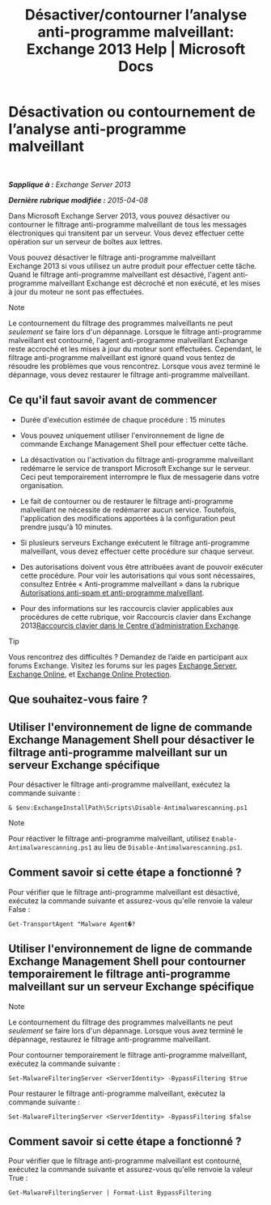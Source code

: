 ﻿---
title: 'Désactiver/contourner l’analyse anti-programme malveillant: Exchange 2013 Help | Microsoft Docs'
TOCTitle: Désactivation ou contournement de l’analyse anti-programme malveillant
ms:assetid: 6725c74b-b3ef-4259-9337-c739e9bf7b5d
ms:mtpsurl: https://technet.microsoft.com/fr-fr/library/JJ150526(v=EXCHG.150)
ms:contentKeyID: 50478338
ms.date: 04/24/2018
mtps_version: v=EXCHG.150
ms.translationtype: HT
---

# Désactivation ou contournement de l’analyse anti-programme malveillant

 

_**Sapplique à :** Exchange Server 2013_

_**Dernière rubrique modifiée :** 2015-04-08_

Dans Microsoft Exchange Server 2013, vous pouvez désactiver ou contourner le filtrage anti-programme malveillant de tous les messages électroniques qui transitent par un serveur. Vous devez effectuer cette opération sur un serveur de boîtes aux lettres.

Vous pouvez désactiver le filtrage anti-programme malveillant Exchange 2013 si vous utilisez un autre produit pour effectuer cette tâche. Quand le filtrage anti-programme malveillant est désactivé, l'agent anti-programme malveillant Exchange est décroché et non exécuté, et les mises à jour du moteur ne sont pas effectuées.

> [!NOTE]
> Le contournement du filtrage des programmes malveillants ne peut <em>seulement</em> se faire lors d'un dépannage. Lorsque le filtrage anti-programme malveillant est contourné, l'agent anti-programme malveillant Exchange reste accroché et les mises à jour du moteur sont effectuées. Cependant, le filtrage anti-programme malveillant est ignoré quand vous tentez de résoudre les problèmes que vous rencontrez. Lorsque vous avez terminé le dépannage, vous devez restaurer le filtrage anti-programme malveillant.


## Ce qu'il faut savoir avant de commencer

  - Durée d'exécution estimée de chaque procédure : 15 minutes

  - Vous pouvez uniquement utiliser l'environnement de ligne de commande Exchange Management Shell pour effectuer cette tâche.

  - La désactivation ou l'activation du filtrage anti-programme malveillant redémarre le service de transport Microsoft Exchange sur le serveur. Ceci peut temporairement interrompre le flux de messagerie dans votre organisation.

  - Le fait de contourner ou de restaurer le filtrage anti-programme malveillant ne nécessite de redémarrer aucun service. Toutefois, l'application des modifications apportées à la configuration peut prendre jusqu'à 10 minutes.

  - Si plusieurs serveurs Exchange exécutent le filtrage anti-programme malveillant, vous devez effectuer cette procédure sur chaque serveur.

  - Des autorisations doivent vous être attribuées avant de pouvoir exécuter cette procédure. Pour voir les autorisations qui vous sont nécessaires, consultez Entrée « Anti-programme malveillant » dans la rubrique [Autorisations anti-spam et anti-programme malveillant](anti-spam-and-anti-malware-permissions-exchange-2013-help.md).

  - Pour des informations sur les raccourcis clavier applicables aux procédures de cette rubrique, voir Raccourcis clavier dans Exchange 2013[Raccourcis clavier dans le Centre d’administration Exchange](keyboard-shortcuts-in-the-exchange-admin-center-exchange-online-protection-help.md).

> [!TIP]
> Vous rencontrez des difficultés ? Demandez de l’aide en participant aux forums Exchange. Visitez les forums sur les pages <a href="https://go.microsoft.com/fwlink/p/?linkid=60612">Exchange Server</a>, <a href="https://go.microsoft.com/fwlink/p/?linkid=267542">Exchange Online</a>, et <a href="https://go.microsoft.com/fwlink/p/?linkid=285351">Exchange Online Protection</a>.


## Que souhaitez-vous faire ?

## Utiliser l'environnement de ligne de commande Exchange Management Shell pour désactiver le filtrage anti-programme malveillant sur un serveur Exchange spécifique

Pour désactiver le filtrage anti-programme malveillant, exécutez la commande suivante :

    & $env:ExchangeInstallPath\Scripts\Disable-Antimalwarescanning.ps1

> [!NOTE]
> Pour réactiver le filtrage anti-programme malveillant, utilisez <code>Enable-Antimalwarescanning.ps1</code> au lieu de <code>Disable-Antimalwarescanning.ps1</code>.


## Comment savoir si cette étape a fonctionné ?

Pour vérifier que le filtrage anti-programme malveillant est désactivé, exécutez la commande suivante et assurez-vous qu'elle renvoie la valeur False :

    Get-TransportAgent "Malware Agent�?

## Utiliser l'environnement de ligne de commande Exchange Management Shell pour contourner temporairement le filtrage anti-programme malveillant sur un serveur Exchange spécifique

> [!NOTE]
> Le contournement du filtrage des programmes malveillants ne peut <em>seulement</em> se faire lors d'un dépannage. Lorsque vous avez terminé le dépannage, restaurez le filtrage anti-programme malveillant.


Pour contourner temporairement le filtrage anti-programme malveillant, exécutez la commande suivante :

    Set-MalwareFilteringServer <ServerIdentity> -BypassFiltering $true

Pour restaurer le filtrage anti-programme malveillant, exécutez la commande suivante :

    Set-MalwareFilteringServer <ServerIdentity> -BypassFiltering $false

## Comment savoir si cette étape a fonctionné ?

Pour vérifier que le filtrage anti-programme malveillant est contourné, exécutez la commande suivante et assurez-vous qu'elle renvoie la valeur True :

    Get-MalwareFilteringServer | Format-List BypassFiltering

